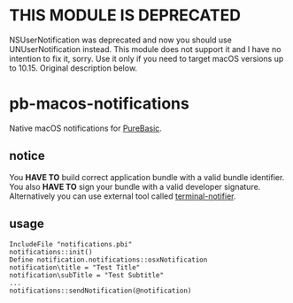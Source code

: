 # THIS MODULE IS DEPRECATED
NSUserNotification was deprecated and now you should use UNUserNotification instead. This module does not support it and I have no intention to fix it, sorry. Use it only if you need to target macOS versions up to 10.15.
Original description below.  

# pb-macos-notifications
Native macOS notifications for [PureBasic](http://purebasic.com).  

## notice
You **HAVE TO** build correct application bundle with a valid bundle identifier.  
You also **HAVE TO** sign your bundle with a valid developer signature.  
Alternatively you can use external tool called [terminal-notifier](https://github.com/julienXX/terminal-notifier).  

## usage
```
IncludeFile "notifications.pbi"  
notifications::init()  
Define notification.notifications::osxNotification
notification\title = "Test Title"  
notification\subTitle = "Test Subtitle"  
...  
notifications::sendNotification(@notification)
```
